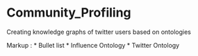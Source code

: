 # Community_Profiling
Creating knowledge graphs of twitter users based on ontologies

 Markup : * Bullet list
          * Influence Ontology
          * Twitter Ontology
